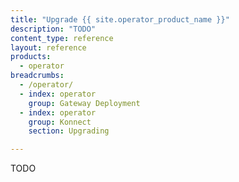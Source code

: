 ```yaml
---
title: "Upgrade {{ site.operator_product_name }}"
description: "TODO"
content_type: reference
layout: reference
products:
  - operator
breadcrumbs:
  - /operator/
  - index: operator
    group: Gateway Deployment
  - index: operator
    group: Konnect
    section: Upgrading

---
```


TODO